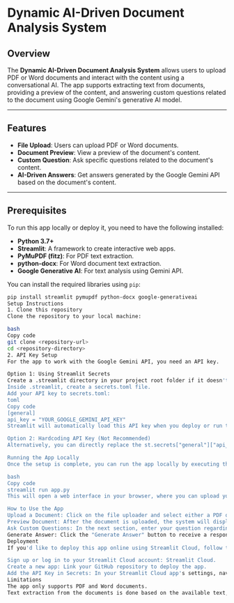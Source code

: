 # Dynamic AI-Driven Document Analysis System

## Overview

The **Dynamic AI-Driven Document Analysis System** allows users to upload PDF or Word documents and interact with the content using a conversational AI. The app supports extracting text from documents, providing a preview of the content, and answering custom questions related to the document using Google Gemini's generative AI model.

---

## Features

- **File Upload**: Users can upload PDF or Word documents.
- **Document Preview**: View a preview of the document's content.
- **Custom Question**: Ask specific questions related to the document's content.
- **AI-Driven Answers**: Get answers generated by the Google Gemini API based on the document's content.

---

## Prerequisites

To run this app locally or deploy it, you need to have the following installed:

- **Python 3.7+**
- **Streamlit**: A framework to create interactive web apps.
- **PyMuPDF (fitz)**: For PDF text extraction.
- **python-docx**: For Word document text extraction.
- **Google Generative AI**: For text analysis using Gemini API.

You can install the required libraries using `pip`:

```bash
pip install streamlit pymupdf python-docx google-generativeai
Setup Instructions
1. Clone this repository
Clone the repository to your local machine:

bash
Copy code
git clone <repository-url>
cd <repository-directory>
2. API Key Setup
For the app to work with the Google Gemini API, you need an API key.

Option 1: Using Streamlit Secrets
Create a .streamlit directory in your project root folder if it doesn't exist.
Inside .streamlit, create a secrets.toml file.
Add your API key to secrets.toml:
toml
Copy code
[general]
api_key = "YOUR_GOOGLE_GEMINI_API_KEY"
Streamlit will automatically load this API key when you deploy or run the app locally.

Option 2: Hardcoding API Key (Not Recommended)
Alternatively, you can directly replace the st.secrets["general"]["api_key"] in the app.py file with your API key, but this is not recommended for production or open-source apps due to security reasons.

Running the App Locally
Once the setup is complete, you can run the app locally by executing the following command:

bash
Copy code
streamlit run app.py
This will open a web interface in your browser, where you can upload your document and ask questions related to it.

How to Use the App
Upload a Document: Click on the file uploader and select either a PDF or Word document.
Preview Document: After the document is uploaded, the system will display a preview of the document’s content.
Ask Custom Questions: In the next section, enter your question regarding the document's content.
Generate Answer: Click the "Generate Answer" button to receive a response generated by the AI based on the document content.
Deployment
If you'd like to deploy this app online using Streamlit Cloud, follow these steps:

Sign up or log in to your Streamlit Cloud account: Streamlit Cloud.
Create a new app: Link your GitHub repository to deploy the app.
Add the API Key in Secrets: In your Streamlit Cloud app's settings, navigate to the Secrets section, and add your Gemini API key under [general].
Limitations
The app only supports PDF and Word documents.
Text extraction from the documents is done based on the available text, so any non-textual content (like images or tables) may not be processed.
